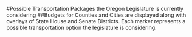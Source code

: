 #Possible Transportation Packages the Oregon Legislature is currently considering
##Budgets for Counties and Cities are displayed along with overlays of State House and Senate Districts. Each marker represents a possible transportation option the legislature is considering.
